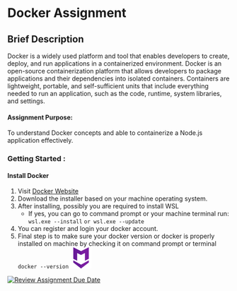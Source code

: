 # Docker Assignment

## Brief Description
Docker is a widely used platform and tool that enables developers to create, deploy, and run applications in a containerized environment. Docker is an open-source containerization platform that allows developers to package applications and their dependencies into isolated containers. Containers are lightweight, portable, and self-sufficient units that include everything needed to run an application, such as the code, runtime, system libraries, and settings. 

#### Assignment Purpose:
To understand Docker concepts and able to containerize a Node.js application effectively.

### Getting Started :
#### Install Docker
1. Visit [Docker Website](https://www.docker.com/)
2. Download the installer based on your machine operating system.
3. After installing, possibly you are required to install WSL
   * If yes, you can go to command prompt or your machine terminal run: `wsl.exe --install` `or wsl.exe --update`
4. You can register and login your docker account.
5. Final step is to make sure your docker version or docker is properly installed on machine by checking it on command prompt or terminal `docker --version`
![alt text](https://github.com/adam-p/markdown-here/raw/master/src/common/images/icon48.png "Logo Title Text 1")


[![Review Assignment Due Date](https://classroom.github.com/assets/deadline-readme-button-24ddc0f5d75046c5622901739e7c5dd533143b0c8e959d652212380cedb1ea36.svg)](https://classroom.github.com/a/nj7iw4Wb)
